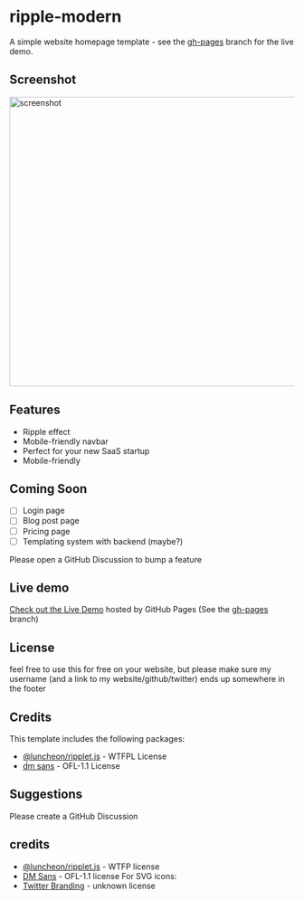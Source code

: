 # ripple-modern
A simple website homepage template - see the [gh-pages](https://github.com/owthq/ripple-modern/tree/gh-pages) branch for the live demo.
## Screenshot

<img width="512" alt="screenshot" src="https://user-images.githubusercontent.com/76186054/236087300-f2931ec9-79e2-441f-afbf-f703fd5b539a.png">

## Features
 - Ripple effect
 - Mobile-friendly navbar
 - Perfect for your new SaaS startup
 - Mobile-friendly
## Coming Soon
 - [ ] Login page
 - [ ] Blog post page
 - [ ] Pricing page
 - [ ] Templating system with backend (maybe?)

Please open a GitHub Discussion to bump a feature

## Live demo
[Check out the Live Demo](https://fakerybakery.github.io/website-template/) hosted by GitHub Pages (See the [gh-pages](https://github.com/fakerybakery/website-template/tree/gh-pages) branch)
## License
feel free to use this for free on your website, but please make sure my username (and a link to my website/github/twitter) ends up somewhere in the footer
## Credits
This template includes the following packages:

 - [@luncheon/ripplet.js](https://github.com/luncheon/ripplet.js/) - WTFPL License
 - [dm sans](https://github.com/googlefonts/dm-fonts/tree/main/Sans) - OFL-1.1 License
## Suggestions
Please create a GitHub Discussion
## credits

 - [@luncheon/ripplet.js](https://github.com/luncheon/ripplet.js/) - WTFP license
 - [DM Sans](https://github.com/googlefonts/dm-fonts/tree/main/Sans) - OFL-1.1 license
For SVG icons:
 - [Twitter Branding](https://about.twitter.com/en/who-we-are/brand-toolkit) - unknown license
